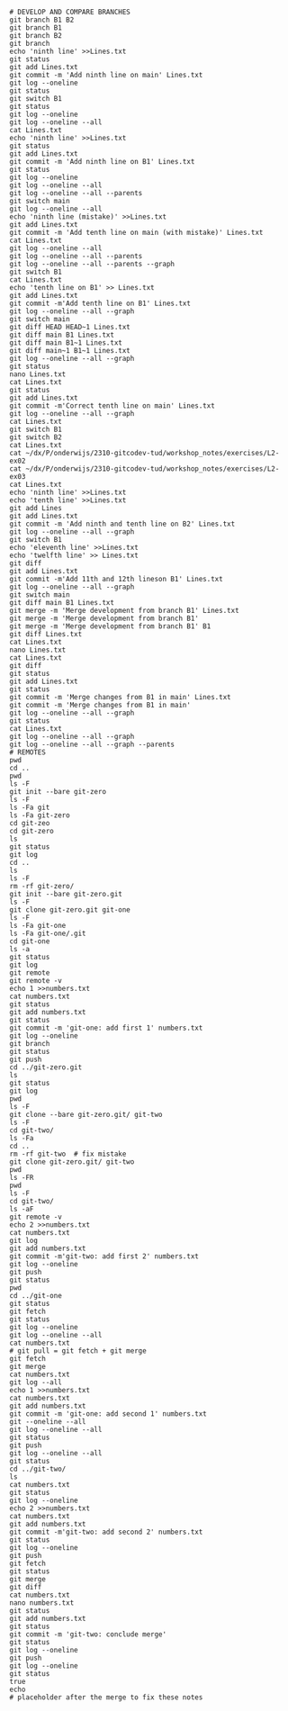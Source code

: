     # DEVELOP AND COMPARE BRANCHES
    git branch B1 B2
    git branch B1
    git branch B2
    git branch
    echo 'ninth line' >>Lines.txt 
    git status 
    git add Lines.txt 
    git commit -m 'Add ninth line on main' Lines.txt 
    git log --oneline
    git status 
    git switch B1
    git status 
    git log --oneline
    git log --oneline --all
    cat Lines.txt 
    echo 'ninth line' >>Lines.txt 
    git status 
    git add Lines.txt 
    git commit -m 'Add ninth line on B1' Lines.txt
    git status 
    git log --oneline
    git log --oneline --all
    git log --oneline --all --parents
    git switch main
    git log --oneline --all
    echo 'ninth line (mistake)' >>Lines.txt 
    git add Lines.txt 
    git commit -m 'Add tenth line on main (with mistake)' Lines.txt
    cat Lines.txt 
    git log --oneline --all
    git log --oneline --all --parents
    git log --oneline --all --parents --graph
    git switch B1
    cat Lines.txt 
    echo 'tenth line on B1' >> Lines.txt 
    git add Lines.txt 
    git commit -m'Add tenth line on B1' Lines.txt 
    git log --oneline --all --graph
    git switch main
    git diff HEAD HEAD~1 Lines.txt
    git diff main B1 Lines.txt
    git diff main B1~1 Lines.txt
    git diff main~1 B1~1 Lines.txt
    git log --oneline --all --graph
    git status
    nano Lines.txt 
    cat Lines.txt 
    git status 
    git add Lines.txt 
    git commit -m'Correct tenth line on main' Lines.txt 
    git log --oneline --all --graph
    cat Lines.txt 
    git switch B1
    git switch B2
    cat Lines.txt 
    cat ~/dx/P/onderwijs/2310-gitcodev-tud/workshop_notes/exercises/L2-ex02
    cat ~/dx/P/onderwijs/2310-gitcodev-tud/workshop_notes/exercises/L2-ex03
    cat Lines.txt 
    echo 'ninth line' >>Lines.txt 
    echo 'tenth line' >>Lines.txt 
    git add Lines
    git add Lines.txt
    git commit -m 'Add ninth and tenth line on B2' Lines.txt
    git log --oneline --all --graph
    git switch B1
    echo 'eleventh line' >>Lines.txt
    echo 'twelfth line' >> Lines.txt 
    git diff
    git add Lines.txt 
    git commit -m'Add 11th and 12th lineson B1' Lines.txt 
    git log --oneline --all --graph
    git switch main
    git diff main B1 Lines.txt
    git merge -m 'Merge development from branch B1' Lines.txt
    git merge -m 'Merge development from branch B1' 
    git merge -m 'Merge development from branch B1' B1
    git diff Lines.txt
    cat Lines.txt 
    nano Lines.txt 
    cat Lines.txt 
    git diff
    git status
    git add Lines.txt 
    git status 
    git commit -m 'Merge changes from B1 in main' Lines.txt 
    git commit -m 'Merge changes from B1 in main'
    git log --oneline --all --graph
    git status 
    cat Lines.txt 
    git log --oneline --all --graph
    git log --oneline --all --graph --parents
    # REMOTES
    pwd
    cd ..
    pwd
    ls -F
    git init --bare git-zero
    ls -F
    ls -Fa git
    ls -Fa git-zero
    cd git-zeo
    cd git-zero
    ls
    git status 
    git log
    cd ..
    ls
    ls -F
    rm -rf git-zero/
    git init --bare git-zero.git
    ls -F
    git clone git-zero.git git-one
    ls -F
    ls -Fa git-one
    ls -Fa git-one/.git
    cd git-one
    ls -a
    git status 
    git log
    git remote
    git remote -v
    echo 1 >>numbers.txt
    cat numbers.txt 
    git status 
    git add numbers.txt 
    git status 
    git commit -m 'git-one: add first 1' numbers.txt 
    git log --oneline
    git branch
    git status 
    git push
    cd ../git-zero.git
    ls
    git status 
    git log
    pwd
    ls -F
    git clone --bare git-zero.git/ git-two
    ls -F
    cd git-two/
    ls -Fa
    cd ..
    rm -rf git-two  # fix mistake
    git clone git-zero.git/ git-two
    pwd
    ls -FR
    pwd
    ls -F
    cd git-two/
    ls -aF
    git remote -v
    echo 2 >>numbers.txt 
    cat numbers.txt 
    git log
    git add numbers.txt 
    git commit -m'git-two: add first 2' numbers.txt 
    git log --oneline
    git push
    git status 
    pwd
    cd ../git-one
    git status 
    git fetch
    git status 
    git log --oneline
    git log --oneline --all
    cat numbers.txt 
    # git pull = git fetch + git merge
    git fetch
    git merge
    cat numbers.txt 
    git log --all
    echo 1 >>numbers.txt 
    cat numbers.txt 
    git add numbers.txt 
    git commit -m 'git-one: add second 1' numbers.txt 
    git --oneline --all
    git log --oneline --all
    git status 
    git push
    git log --oneline --all
    git status 
    cd ../git-two/
    ls
    cat numbers.txt 
    git status 
    git log --oneline
    echo 2 >>numbers.txt 
    cat numbers.txt 
    git add numbers.txt 
    git commit -m'git-two: add second 2' numbers.txt 
    git status 
    git log --oneline
    git push
    git fetch
    git status 
    git merge
    git diff
    cat numbers.txt 
    nano numbers.txt 
    git status 
    git add numbers.txt 
    git status 
    git commit -m 'git-two: conclude merge'
    git status 
    git log --oneline
    git push
    git log --oneline
    git status 
    true
    echo
    # placeholder after the merge to fix these notes
